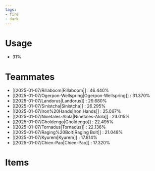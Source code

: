 ```yaml
---
tags:
- fire
- dark
---
```

# Usage
- 31%
# Teammates
- [[2025-01-07/Rillaboom|Rillaboom]] : 46.440%
- [[2025-01-07/Ogerpon-Wellspring|Ogerpon-Wellspring]] : 31.370%
- [[2025-01-07/Landorus|Landorus]] : 29.680%
- [[2025-01-07/Sinistcha|Sinistcha]] : 26.295%
- [[2025-01-07/Iron%20Hands|Iron Hands]] : 25.067%
- [[2025-01-07/Ninetales-Alola|Ninetales-Alola]] : 23.015%
- [[2025-01-07/Gholdengo|Gholdengo]] : 22.495%
- [[2025-01-07/Tornadus|Tornadus]] : 22.136%
- [[2025-01-07/Raging%20Bolt|Raging Bolt]] : 21.048%
- [[2025-01-07/Kyurem|Kyurem]] : 17.814%
- [[2025-01-07/Chien-Pao|Chien-Pao]] : 17.320%
# Items